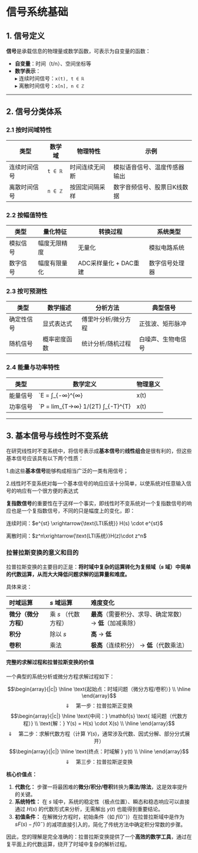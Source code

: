 # 信号系统基础

## 1. 信号定义
**信号**是承载信息的物理量或数学函数，可表示为自变量的函数：
- **自变量**：时间（t/n）、空间坐标等  
- **数学表示**：  
  ▸ 连续时间信号：`x(t), t ∈ ℝ`  
  ▸ 离散时间信号：`x[n], n ∈ ℤ`

---

## 2. 信号分类体系
### 2.1 按时间域特性
| **类型**           | **数学域**       | **物理特性**               | **示例**                     |
|--------------------|------------------|----------------------------|------------------------------|
| 连续时间信号       | `t ∈ ℝ`          | 时间连续无间断             | 模拟语音信号、温度传感器输出 |
| 离散时间信号       | `n ∈ ℤ`          | 按固定间隔采样             | 数字音频信号、股票日K线数据 |

### 2.2 按幅值特性
| **类型**           | **量化特征**     | **转换过程**               | **系统类型**               |
|--------------------|------------------|----------------------------|----------------------------|
| 模拟信号           | 幅度无限精度     | 无量化                     | 模拟电路系统               |
| 数字信号           | 幅度有限量化     | ADC采样量化 + DAC重建      | 数字信号处理器             |

### 2.3 按可预测性
| **类型**           | **数学描述**     | **分析方法**               | **典型信号**               |
|--------------------|------------------|----------------------------|----------------------------|
| 确定性信号         | 显式表达式       | 傅里叶分析/微分方程        | 正弦波、矩形脉冲           |
| 随机信号           | 概率密度函数     | 统计分析/随机过程          | 白噪声、生物电信号         |

### 2.4 能量与功率特性
| **类型**           | **数学定义**                                                                 | **物理意义**               |
|--------------------|------------------------------------------------------------------------------|----------------------------|
| 能量信号           | `E = ∫_{-∞}^{∞} |x(t)|² dt < ∞`                                | 瞬态信号（如爆炸冲击波）   |
| 功率信号           | `P = lim_{T→∞} 1/(2T) ∫_{-T}^{T} |x(t)|² dt < ∞`                     | 持续信号（如交流电源）     |

---

## 3. 基本信号与线性时不变系统

在研究线性时不变系统中，将信号表示成**基本信号**的**线性组合**是很有利的，但这些基本信号应该具有以下两个性质：
  
  1.由这些**基本信号**能够构成相当广泛的一类有用信号；

  2.线性时不变系统对每一个基本信号的响应应该十分简单，以使系统对任意输入信号的响应有一个很方便的表达式

**复指数信号**的重要性在于这样一个事实，即线性时不变系统对一个复指数信号的响应也是一个复指数信号，不同的只是幅度上的变化，即：
  
  连续时间：$e^{st} \xrightarrow{\text{LTI系统}} H(s) \cdot e^{st}$



  离散时间：$z^n\xrightarrow{\text{LTI系统}}H(z)\cdot z^n$





### 拉普拉斯变换的意义和目的

拉普拉斯变换的主要目的正是：**将时域中复杂的运算转化为复频域（$s$ 域）中简单的代数运算，从而大大降低问题求解的运算量和难度。**

具体来说：

| 时域运算 | $s$ 域运算 | 难度变化 |
| :--- | :--- | :--- |
| **微分（微分方程）** | 乘 $s$ （代数方程） | **最高**（需要积分、求导、确定常数） $\rightarrow$ **低**（加减乘除） |
| **积分** | 除以 $s$ | **高** $\rightarrow$ **低** |
| **卷积** | 乘法 | **极高**（连续积分） $\rightarrow$ **低**（代数乘法） |

#### 完整的求解过程和拉普拉斯变换的价值

一个典型的系统分析或微分方程求解过程如下：

$$\begin{array}{|c|} \hline \text{起始点：时域问题（微分方程/卷积）} \\ \hline \end{array}$$
$$\Downarrow \quad \text{第一步：拉普拉斯正变换}$$
$$\begin{array}{|c|} \hline \text{中间：} \mathbf{s} \text{ 域问题（代数方程）} \\ \text{解：} Y(s) = H(s) \cdot X(s) \\ \hline \end{array}$$
$$\Downarrow \quad \text{第二步：求解代数方程（计算 } Y(s) \text{，通常涉及代数、因式分解、部分分式展开）}$$
$$\begin{array}{|c|} \hline \text{终点：时域解 } y(t) \\ \hline \end{array}$$
$$\Downarrow \quad \text{第三步：拉普拉斯逆变换}$$

**核心价值点：**

1.  **代数化：** 步骤一将最困难的**微分/积分/卷积**转换为**乘法/除法**，这是效率提升的关键。
2.  **系统特性：** 在 $s$ 域中，系统的稳定性（极点位置）、瞬态和稳态响应可以直接通过 $H(s)$ 的代数形式来分析，无需解出 $y(t)$ 也能得到重要结论。
3.  **初值条件：** 在解微分方程时，初始条件（如 $f(0^-)$）在拉普拉斯域中是作为 $s F(s) - f(0^-)$ 的减项直接引入的，简化了传统方法中确定积分常数的步骤。

因此，您的理解是完全准确的：拉普拉斯变换提供了一个**高效的数学工具**，通过在复平面上的代数运算，绕开了时域中复杂的解析过程。
